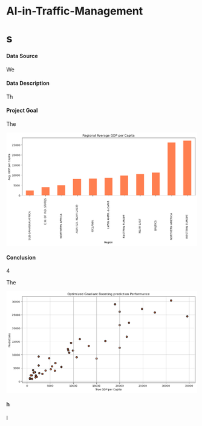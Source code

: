 # AI-in-Traffic-Management
# s

#### Data Source
We 

#### Data Description
Th 

#### Project Goal
The  

![](image/1.png)

#### Conclusion 
4 

The



![](/2.png)

#### h
I 
